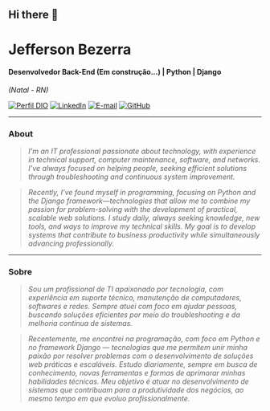 ## Hi there 👋

<!--
**jeffersonbezerrabr/jeffersonbezerrabr** is a ✨ _special_ ✨ repository because its `README.md` (this file) appears on your GitHub profile.

Here are some ideas to get you started:

- 🔭 I’m currently working on ...
- 🌱 I’m currently learning ...
- 👯 I’m looking to collaborate on ...
- 🤔 I’m looking for help with ...
- 💬 Ask me about ...
- 📫 How to reach me: ...
- 😄 Pronouns: ...
- ⚡ Fun fact: ...
-->
# Jefferson Bezerra

#### Desenvolvedor Back-End (Em construção...) | Python | Django  
<i>(Natal - RN)</i>

[![Perfil DIO](https://img.shields.io/badge/-Meu%20Perfil%20na%20DIO-0077B5?style=for-the-badge&logo=gitbook&logoColor=white)](https://www.dio.me/users/jeffersonbezerra88)
[![LinkedIn](https://img.shields.io/badge/linkedin-%230077B5.svg?style=for-the-badge&logo=linkedin&logoColor=white)](https://www.linkedin.com/in/jefferson-bezerrabr)
[![E-mail](https://img.shields.io/badge/-Email-0077B5?style=for-the-badge&logo=microsoft-outlook&logoColor=white)](mailto:jeffersonbezerra88@hotmail.com) 
[![GitHub](https://img.shields.io/badge/GitHub-0077B5?style=for-the-badge&logo=github&logoColor=white)](https://github.com/jeffersonbezerrabr)

---

### About

<i>

> I'm an IT professional passionate about technology, with experience in technical support, computer maintenance, software, and networks. I've always focused on helping people, seeking efficient solutions through troubleshooting and continuous system improvement.

>Recently, I've found myself in programming, focusing on Python and the Django framework—technologies that allow me to combine my passion for problem-solving with the development of practical, scalable web solutions. I study daily, always seeking knowledge, new tools, and ways to improve my technical skills. My goal is to develop systems that contribute to business productivity while simultaneously advancing professionally. 
</i>

---

### Sobre

<i>

> Sou um profissional de TI apaixonado por tecnologia, com experiência em suporte técnico, manutenção de computadores, softwares e redes. Sempre atuei com foco em ajudar pessoas, buscando soluções eficientes por meio do troubleshooting e da melhoria contínua de sistemas.

> Recentemente, me encontrei na programação, com foco em Python e no framework Django — tecnologias que me permitem unir minha paixão por resolver problemas com o desenvolvimento de soluções web práticas e escaláveis. Estudo diariamente, sempre em busca de conhecimento, novas ferramentas e formas de aprimorar minhas habilidades técnicas. Meu objetivo é atuar no desenvolvimento de sistemas que contribuam para a produtividade dos negócios, ao mesmo tempo em que evoluo profissionalmente.
> 
</i>

